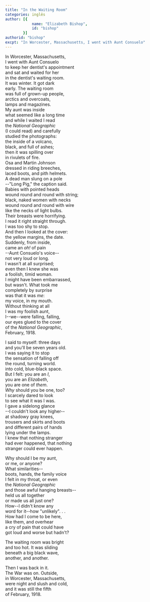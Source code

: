 ```yaml
---
title: "In the Waiting Room"
categories: inglês
author: [{
			name: "Elizabeth Bishop",
			id: "bishop"
		}]
authorid: "bishop"
excpt: "In Worcester, Massachusetts, I went with Aunt Consuelo"
---
```

In Worcester, Massachusetts, \
I went with Aunt Consuelo \
to keep her dentist's appointment \
and sat and waited for her \
in the dentist's waiting room. \
It was winter. It got dark \
early. The waiting room \
was full of grown-up people, \
arctics and overcoats, \
lamps and magazines. \
My aunt was inside \
what seemed like a long time \
and while I waited I read \
the _National Geographic_ \
(I could read) and carefully \
studied the photographs: \
the inside of a volcano, \
black, and full of ashes; \
then it was spilling over \
in rivulets of fire. \
Osa and Martin Johnson \
dressed in riding breeches, \
laced boots, and pith helmets. \
A dead man slung on a pole \
--"Long Pig," the caption said. \
Babies with pointed heads \
wound round and round with string; \
black, naked women with necks \
wound round and round with wire \
like the necks of light bulbs. \
Their breasts were horrifying. \
I read it right straight through. \
I was too shy to stop. \
And then I looked at the cover: \
the yellow margins, the date. \
Suddenly, from inside, \
came an _oh!_ of pain \
--Aunt Consuelo's voice-- \
not very loud or long. \
I wasn't at all surprised; \
even then I knew she was \
a foolish, timid woman. \
I might have been embarrassed, \
but wasn't. What took me \
completely by surprise \
was that it was _me_: \
my voice, in my mouth. \
Without thinking at all \
I was my foolish aunt, \
I--we--were falling, falling, \
our eyes glued to the cover \
of the _National Geographic_, \
February, 1918.

I said to myself: three days \
and you'll be seven years old. \
I was saying it to stop \
the sensation of falling off \
the round, turning world. \
into cold, blue-black space. \
But I felt: you are an _I_, \
you are an _Elizabeth_, \
you are one of _them_. \
_Why_ should you be one, too? \
I scarcely dared to look \
to see what it was I was. \
I gave a sidelong glance \
--I couldn't look any higher-- \
at shadowy gray knees, \
trousers and skirts and boots \
and different pairs of hands \
lying under the lamps. \
I knew that nothing stranger \
had ever happened, that nothing \
stranger could ever happen.

Why should I be my aunt, \
or me, or anyone? \
What similarities-- \
boots, hands, the family voice \
I felt in my throat, or even \
the _National Geographic_ \
and those awful hanging breasts-- \
held us all together \
or made us all just one? \
How--I didn't know any \
word for it--how "unlikely". . . \
How had I come to be here, \
like them, and overhear \
a cry of pain that could have \
got loud and worse but hadn't?

The waiting room was bright \
and too hot. It was sliding \
beneath a big black wave, \
another, and another.

Then I was back in it. \
The War was on. Outside, \
in Worcester, Massachusetts, \
were night and slush and cold, \
and it was still the fifth \
of February, 1918.